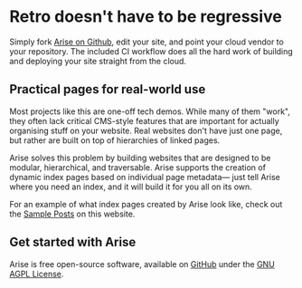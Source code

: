 <!-- BEGIN ARISE ------------------------------
Title:: "Bash Static Site Generator"

Author:: "Spectra Secure"
Description:: "Arise is the most polished cloud-native static site generator written in Bash."
Language:: "en"
Thumbnail:: "arise-icon.png"
Published Date:: "2022-09-17"
Modified Date:: "2022-09-17"

content_header:: "false"
rss_hide:: "true"
---- END ARISE \\ DO NOT MODIFY THIS LINE ---->

# Retro doesn't have to be regressive





Simply fork [Arise on Github](https://github.com/spectrasecure/arise), edit your site, and point your cloud vendor to your repository. The included CI workflow does all the hard work of building and deploying your site straight from the cloud.

## Practical pages for real-world use

Most projects like this are one-off tech demos. While many of them "work", they often lack critical CMS-style features that are important for actually organising stuff on your website. Real websites don't have just one page, but rather are built on top of hierarchies of linked pages. 

Arise solves this problem by building websites that are designed to be modular, hierarchical, and traversable. Arise supports the creation of dynamic index pages based on individual page metadata— just tell Arise where you need an index, and it will build it for you all on its own.

For an example of what index pages created by Arise look like, check out the [Sample Posts](posts) on this website.

## Get started with Arise

Arise is free open-source software, available on [GitHub](https://github.com/spectrasecure/arise) under the [GNU AGPL License](https://www.gnu.org/licenses/agpl-3.0.en.html).
